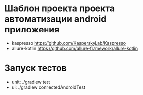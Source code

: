 # Шаблон проекта проекта автоматизации android приложения
  -  kaspresso https://github.com/KasperskyLab/Kaspresso
  - allure-kotlin https://github.com/allure-framework/allure-kotlin
 

# Запуск тестов

  - unit: ./gradlew test
  - ui: ./gradlew connectedAndroidTest
